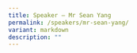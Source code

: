 ```yaml
---
title: Speaker – Mr Sean Yang
permalink: /speakers/mr-sean-yang/
variant: markdown
description: ""
---
```


